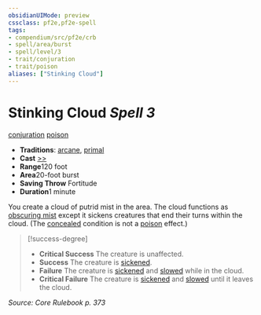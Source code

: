 ```yaml
---
obsidianUIMode: preview
cssclass: pf2e,pf2e-spell
tags:
- compendium/src/pf2e/crb
- spell/area/burst
- spell/level/3
- trait/conjuration
- trait/poison
aliases: ["Stinking Cloud"]
---
```

# Stinking Cloud *Spell 3*   
[conjuration](/rules/traits/conjuration.md)  [poison](/rules/traits/poison.md)  

- **Traditions**: [arcane](/rules/traits/arcane.md), [primal](/rules/traits/primal.md)
- **Cast** [>>](/rules/core-rulebook/chapter-9-playing-the-game.md#Actions "Two-Action") 
- **Range**120 foot
- **Area**20-foot burst
- **Saving Throw** Fortitude
- **Duration**1 minute

You create a cloud of putrid mist in the area. The cloud functions as [obscuring mist](/compendium/spells/obscuring-mist.md) except it sickens creatures that end their turns within the cloud. (The [concealed](/rules/conditions.md#Concealed) condition is not a [poison](/rules/traits/poison.md) effect.)

> [!success-degree] 
> - **Critical Success** The creature is unaffected.
> - **Success** The creature is [sickened](/rules/conditions.md#Sickened).
> - **Failure** The creature is [sickened](/rules/conditions.md#Sickened) and [slowed](/rules/conditions.md#Slowed) while in the cloud.
> - **Critical Failure** The creature is [sickened](/rules/conditions.md#Sickened) and [slowed](/rules/conditions.md#Slowed) until it leaves the cloud.

*Source: Core Rulebook p. 373*